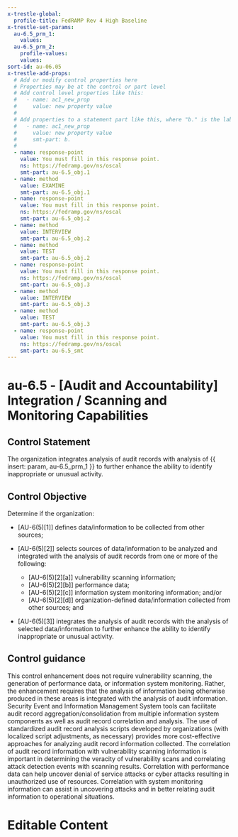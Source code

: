 ```yaml
---
x-trestle-global:
  profile-title: FedRAMP Rev 4 High Baseline
x-trestle-set-params:
  au-6.5_prm_1:
    values:
  au-6.5_prm_2:
    profile-values:
    values:
sort-id: au-06.05
x-trestle-add-props:
  # Add or modify control properties here
  # Properties may be at the control or part level
  # Add control level properties like this:
  #   - name: ac1_new_prop
  #     value: new property value
  #
  # Add properties to a statement part like this, where "b." is the label of the target statement part
  #   - name: ac1_new_prop
  #     value: new property value
  #     smt-part: b.
  #
  - name: response-point
    value: You must fill in this response point.
    ns: https://fedramp.gov/ns/oscal
    smt-part: au-6.5_obj.1
  - name: method
    value: EXAMINE
    smt-part: au-6.5_obj.1
  - name: response-point
    value: You must fill in this response point.
    ns: https://fedramp.gov/ns/oscal
    smt-part: au-6.5_obj.2
  - name: method
    value: INTERVIEW
    smt-part: au-6.5_obj.2
  - name: method
    value: TEST
    smt-part: au-6.5_obj.2
  - name: response-point
    value: You must fill in this response point.
    ns: https://fedramp.gov/ns/oscal
    smt-part: au-6.5_obj.3
  - name: method
    value: INTERVIEW
    smt-part: au-6.5_obj.3
  - name: method
    value: TEST
    smt-part: au-6.5_obj.3
  - name: response-point
    value: You must fill in this response point.
    ns: https://fedramp.gov/ns/oscal
    smt-part: au-6.5_smt
---
```


# au-6.5 - \[Audit and Accountability\] Integration / Scanning and Monitoring Capabilities

## Control Statement

The organization integrates analysis of audit records with analysis of {{ insert: param, au-6.5_prm_1 }} to further enhance the ability to identify inappropriate or unusual activity.

## Control Objective

Determine if the organization:

- \[AU-6(5)[1]\] defines data/information to be collected from other sources;

- \[AU-6(5)[2]\] selects sources of data/information to be analyzed and integrated with the analysis of audit records from one or more of the following:

  - \[AU-6(5)[2][a]\] vulnerability scanning information;
  - \[AU-6(5)[2][b]\] performance data;
  - \[AU-6(5)[2][c]\] information system monitoring information; and/or
  - \[AU-6(5)[2][d]\] organization-defined data/information collected from other sources; and

- \[AU-6(5)[3]\] integrates the analysis of audit records with the analysis of selected data/information to further enhance the ability to identify inappropriate or unusual activity.

## Control guidance

This control enhancement does not require vulnerability scanning, the generation of performance data, or information system monitoring. Rather, the enhancement requires that the analysis of information being otherwise produced in these areas is integrated with the analysis of audit information. Security Event and Information Management System tools can facilitate audit record aggregation/consolidation from multiple information system components as well as audit record correlation and analysis. The use of standardized audit record analysis scripts developed by organizations (with localized script adjustments, as necessary) provides more cost-effective approaches for analyzing audit record information collected. The correlation of audit record information with vulnerability scanning information is important in determining the veracity of vulnerability scans and correlating attack detection events with scanning results. Correlation with performance data can help uncover denial of service attacks or cyber attacks resulting in unauthorized use of resources. Correlation with system monitoring information can assist in uncovering attacks and in better relating audit information to operational situations.

# Editable Content

<!-- Make additions and edits below -->
<!-- The above represents the contents of the control as received by the profile, prior to additions. -->
<!-- If the profile makes additions to the control, they will appear below. -->
<!-- The above markdown may not be edited but you may edit the content below, and/or introduce new additions to be made by the profile. -->
<!-- If there is a yaml header at the top, parameter values may be edited. Use --set-parameters to incorporate the changes during assembly. -->
<!-- The content here will then replace what is in the profile for this control, after running profile-assemble. -->
<!-- The added parts in the profile for this control are below.  You may edit them and/or add new ones. -->
<!-- Each addition must have a heading either of the form ## Control my_addition_name -->
<!-- or ## Part a. (where the a. refers to one of the control statement labels.) -->
<!-- "## Control" parts are new parts added after the statement part. -->
<!-- "## Part" parts are new parts added into the top-level statement part with that label. -->
<!-- Subparts may be added with nested hash levels of the form ### My Subpart Name -->
<!-- underneath the parent ## Control or ## Part being added -->
<!-- See https://ibm.github.io/compliance-trestle/tutorials/ssp_profile_catalog_authoring/ssp_profile_catalog_authoring for guidance. -->
